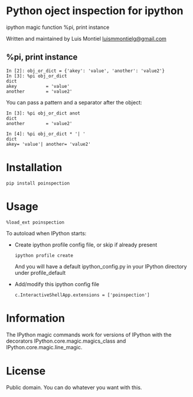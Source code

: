 Python oject inspection for ipython
===================================

ipython magic function %pi, print instance

Written and maintained by Luis Montiel <luismmontielg@gmail.com>

%pi, print instance
-------------------

    In [2]: obj_or_dict = {'akey': 'value', 'another': 'value2'}
    In [3]: %pi obj_or_dict
    dict
    akey           = 'value'
    another        = 'value2'

You can pass a pattern and a separator after the object:

    In [3]: %pi obj_or_dict anot
    dict
    another        = 'value2'

    In [4]: %pi obj_or_dict * '| '
    dict
    akey= 'value'| another= 'value2'

Installation
============

    pip install poinspection

Usage
=====

    %load_ext poinspection

To autoload when IPython starts:

- Create ipython profile config file, or skip if already present

      ipython profile create

   And you will have a default ipython_config.py in your IPython directory under profile_default

- Add/modify this ipython config file

      c.InteractiveShellApp.extensions = ['poinspection']

Information
===========

The IPython magic commands work for versions of IPython with the
decorators IPython.core.magic.magics_class and
IPython.core.magic.line_magic.

License
=======

Public domain. You can do whatever you want with this.
